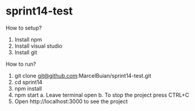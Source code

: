 # sprint14-test

How to setup?
1. Install npm
2. Install visual studio
3. Install git


How to run?
1. git clone git@github.com:MarcelBuian/sprint14-test.git
2. cd sprint14
3. npm install
4. npm start
  a. Leave terminal open
  b. To stop the project press CTRL+C
5. Open http://localhost:3000 to see the project